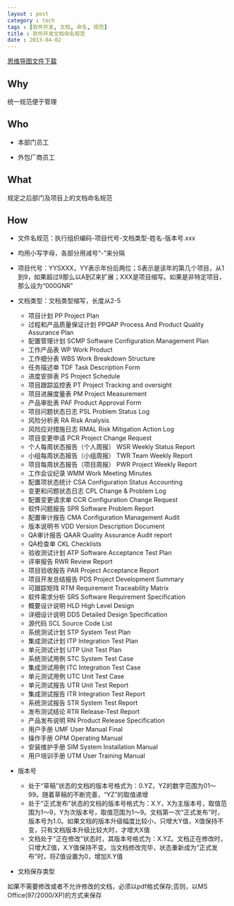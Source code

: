 ```yaml
---
layout : post
category : tech
tags : [软件开发, 文档, 命名, 规范]
title : 软件开发文档命名规范
date : 2013-04-02
---
```

[思维导图文件下载](https://docs.google.com/file/d/0B1DrsqrLRzeIUWJkd1RidGFsR0E/edit?usp=sharing)

## Why


统一规范便于管理


## Who


- 本部门员工

- 外包厂商员工


## What


规定之后部门及项目上的文档命名规范


## How


- 文件名规范：执行组织编码-项目代号-文档类型-姓名-版本号.xxx


- 均用小写字母，各部分用减号“-”来分隔


- 项目代号：YYSXXX，YY表示年份后两位；S表示是该年的第几个项目，从1到9，如果超过9那么以A到Z来扩展；XXX是项目缩写。如果是非特定项目，那么设为“000GNR”


- 文档类型：文档类型缩写，长度从2-5

    - 项目计划 PP Project Plan
    - 过程和产品质量保证计划 PPQAP Process And Product Quality Assurance Plan
    - 配置管理计划 SCMP Software Configuration Management Plan
    - 工作产品表 WP Work Product
    - 工作细分表 WBS Work Breakdown Structure
    - 任务描述单 TDF Task Description Form
    - 进度安排表 PS Project Schedule
    - 项目跟踪监控表 PT Project Tracking and oversight
    - 项目进展度量表 PM Project Measurement
    - 产品审批表 PAF Product Approval Form
    - 项目问题状态日志 PSL Problem Status Log
    - 风险分析表 RA Risk Analysis
    - 风险应对措施日志 RMAL Risk Mitigation Action Log
    - 项目变更申请 PCR Project Change Request
    - 个人每周状态报告（个人周报） WSR Weekly Status Report
    - 小组每周状态报告（小组周报） TWR Team Weekly Report
    - 项目每周状态报告（项目周报） PWR Project Weekly Report
    - 工作会议纪录 WMM Work Meeting Minutes
    - 配置项状态统计 CSA Configuration Status Accounting
    - 变更和问题状态日志 CPL Change & Problem Log
    - 配置变更请求单 CCR Configuration Change Request
    - 软件问题报告 SPR Software Problem Report
    - 配置审计报告 CMA Configuration Management Audit
    - 版本说明书 VDD Version Description Document
    - QA审计报告 QAAR Quality Assurance Audit report
    - QA检查单 CKL Checklists
    - 验收测试计划 ATP Software Acceptance Test Plan
    - 评审报告 RWR Review Report
    - 项目验收报告 PAR Project Acceptance Report
    - 项目开发总结报告 PDS Project Development Summary
    - 可跟踪矩阵 RTM Requirement Traceability Matrix
    - 软件需求分析 SRS Software Requirement Specification
    - 概要设计说明 HLD High Level Design
    - 详细设计说明 DDS Detailed Design Specification
    - 源代码 SCL Source Code List
    - 系统测试计划 STP System Test Plan
    - 集成测试计划 ITP Integration Test Plan
    - 单元测试计划 UTP Unit Test Plan
    - 系统测试用例 STC System Test Case
    - 集成测试用例 ITC Integration Test Case
    - 单元测试用例 UTC Unit Test Case
    - 单元测试报告 UTR Unit Test Report
    - 集成测试报告 ITR Integration Test Report
    - 系统测试报告 STR System Test Report
    - 发布测试结论 RTR Release-Test Report
    - 产品发布说明 RN Product Release Specification
    - 用户手册 UMF User Manual Final
    - 操作手册 OPM Operating Manual
    - 安装维护手册 SIM System Installation Manual
    - 用户培训手册 UTM User Training Manual

- 版本号

    - 处于“草稿”状态的文档的版本号格式为：0.YZ，YZ的数字范围为01～99。随着草稿的不断完善，“YZ”的取值递增
    - 处于“正式发布”状态的文档的版本号格式为：X.Y，X为主版本号，取值范围为1～9，Y为次版本号，取值范围为1～9。文档第一次“正式发布”时，版本号为1.0。如果文档的版本升级幅度比较小，只增大Y值，X值保持不变，只有文档版本升级比较大时，才增大X值
    - 文档处于“正在修改”状态时，其版本号格式为：X.YZ。文档正在修改时，只增大Z值，X.Y值保持不变。当文档修改完毕，状态重新成为“正式发布”时，将Z值设置为0，增加X.Y值

- 文档保存类型

如果不需要修改或者不允许修改的文档，必须以pdf格式保存;否则，以MS Office(97/2000/XP)的方式来保存